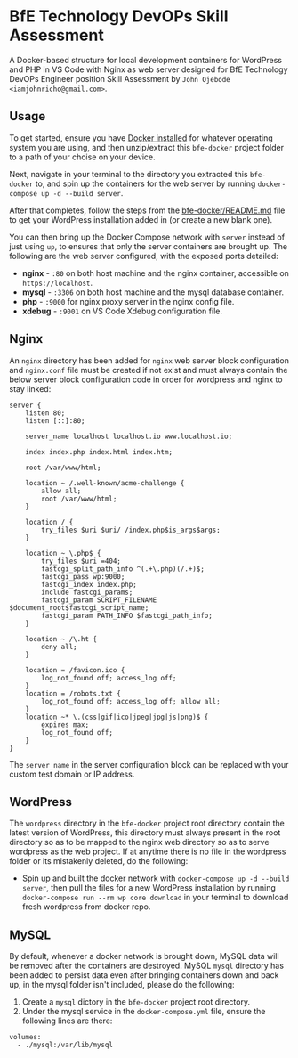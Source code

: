 # BfE Technology DevOPs Skill Assessment
A Docker-based structure for local development containers for WordPress and PHP in VS Code with Nginx as web server designed for BfE Technology DevOPs Engineer position Skill Assessment by `John Ojebode` `<iamjohnricho@gmail.com>`.

## Usage

To get started, ensure you have [Docker installed](https://docs.docker.com/desktop/) for whatever operating system you are using, and then unzip/extract this `bfe-docker` project folder to a path of your choise on your device.

Next, navigate in your terminal to the directory you extracted this `bfe-docker` to, and spin up the containers for the web server by running `docker-compose up -d --build server`.

After that completes, follow the steps from the [bfe-docker/README.md](bfe-docker/README.md) file to get your WordPress installation added in (or create a new blank one).

You can then bring up the Docker Compose network with `server` instead of just using `up`, to ensures that only the server containers are brought up. The following are the web server configured, with the exposed ports detailed:

- **nginx** - `:80` on both host machine and the nginx container, accessible on `https://localhost`.
- **mysql** - `:3306` on both host machine and the mysql database container.
- **php** - `:9000`  for nginx proxy server in the nginx config file.
- **xdebug** - `:9001` on VS Code Xdebug configuration file.

## Nginx

An `nginx` directory has been added for `nginx` web server block configuration and `nginx.conf` file must be created if not exist and must always contain the below server block configuration code in order for wordpress and nginx to stay linked:


```
server {
    listen 80;
    listen [::]:80;

    server_name localhost localhost.io www.localhost.io;

    index index.php index.html index.htm;

    root /var/www/html;

    location ~ /.well-known/acme-challenge {
        allow all;
        root /var/www/html;
    }

    location / {
        try_files $uri $uri/ /index.php$is_args$args;
    }

    location ~ \.php$ {
        try_files $uri =404;
        fastcgi_split_path_info ^(.+\.php)(/.+)$;
        fastcgi_pass wp:9000;
        fastcgi_index index.php;
        include fastcgi_params;
        fastcgi_param SCRIPT_FILENAME $document_root$fastcgi_script_name;
        fastcgi_param PATH_INFO $fastcgi_path_info;
    }

    location ~ /\.ht {
        deny all;
    }
    
    location = /favicon.ico { 
        log_not_found off; access_log off; 
    }
    location = /robots.txt { 
        log_not_found off; access_log off; allow all; 
    }
    location ~* \.(css|gif|ico|jpeg|jpg|js|png)$ {
        expires max;
        log_not_found off;
    }
}

```

The `server_name` in the server configuration block can be replaced with your custom test domain or IP address.

## WordPress

The `wordpress` directory in the `bfe-docker` project root directory contain the latest version of WordPress, this directory must always present in the root directory so as to be mapped to the nginx web directory so as to serve wordpress as the web project. If at anytime there is no file in the wordpress folder or its mistakenly deleted, do the following: 

- Spin up and built the docker network with `docker-compose up -d --build server`, then pull the files for a new WordPress installation by running `docker-compose run --rm wp core download` in your terminal to download fresh wordpress from docker repo.


## MySQL

By default, whenever a docker network is brought down, MySQL data will be removed after the containers are destroyed. MySQL `mysql` directory has been added to persist data even after bringing containers down and back up, in the mysql folder isn't included, please do the following:

1. Create a `mysql` dictory in the `bfe-docker` project root directory.
2. Under the mysql service in the `docker-compose.yml` file, ensure the following lines are there:

```
volumes:
  - ./mysql:/var/lib/mysql
```
